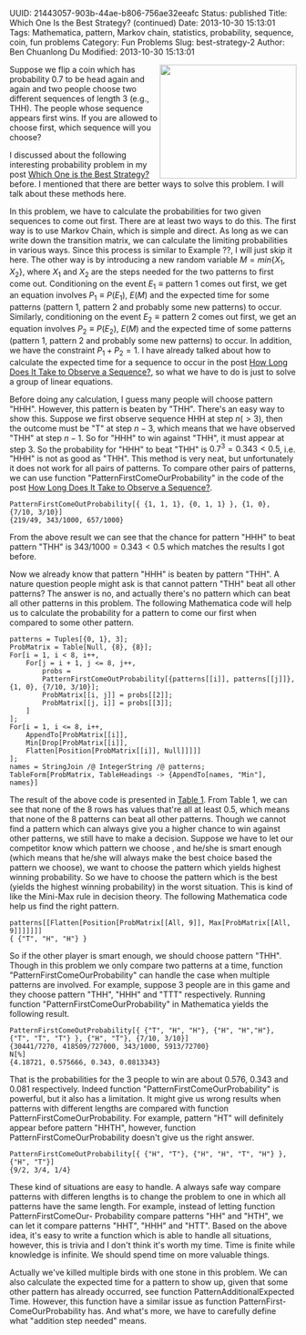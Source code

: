 UUID: 21443057-903b-44ae-b806-756ae32eeafc
Status: published
Title: Which One Is the Best Strategy? (continued)
Date: 2013-10-30 15:13:01
Tags: Mathematica, pattern, Markov chain, statistics, probability, sequence, coin, fun problems
Category: Fun Problems
Slug: best-strategy-2
Author: Ben Chuanlong Du
Modified: 2013-10-30 15:13:01

[Table 1]: http://dclong.github.io/media/pattern/pattern-first-out-probability.pdf
[How Long Does It Take to Observe a Sequence?]: http://dclong.github.io/en/blog/how-long-observe-pattern/
[Which One Is the Best Strategy?]: http://dclong.github.io/en/blog/best-strategy/ 

<img src="http://dclong.github.io/media/pattern/coin.jpg" height="200" width="240" align="right"/>

Suppose we flip a coin which has probability 0.7 to be head again 
and again and two people choose two different sequences of length 3 (e.g., THH). 
The people whose sequence appears first wins. 
If you are allowed to choose first, which sequence will you choose?

I discussed about the following interesting probability problem in my post 
[Which One is the Best Strategy?][] before.
I mentioned that there are better ways to solve this problem. 
I will talk about these methods here. 

In this problem, we have to calculate the probabilities for two given sequences to come out first. 
There are at least two ways to do this. 
The first way is to use Markov Chain, which is simple and direct. 
As long as we can write down the transition matrix,
we can calculate the limiting probabilities in various ways.
Since this process is similar to Example ??, I will just skip it here. 
The other way is by introducing a new random variable $M = min\{X_1 , X_2 \}$, 
where $X_1$ and $X_2$ are the steps needed for the two patterns to first come out. 
Conditioning on the event $E_1 \equiv \text{pattern 1 comes out first}$, 
we get an equation involves $P_1 \equiv P (E_1 )$, $E(M )$ 
and the expected time for some patterns (pattern 1, pattern 2 and probably some new patterns) to occur. 
Similarly, conditioning on the event $E_2 \equiv \text{pattern 2 comes out first}$, 
we get an equation involves $P_2 \equiv P (E_2 )$, $E(M )$
and the expected time of some patterns (pattern 1, pattern 2 and probably
some new patterns) to occur. 
In addition, we have the constraint $P_1 + P_2 = 1$. 
I have already talked about how to calculate the expected time for a sequence to occur 
in the post [How Long Does It Take to Observe a Sequence?][],
so what we have to do is just to solve a group of linear equations. 

Before doing any calculation, I guess many people will choose pattern "HHH". 
However, this pattern is beaten by "THH". 
There's an easy way to show this. 
Suppose we first observe sequence HHH at step $n(>3)$, 
then the outcome must be "T" at step $n − 3$,
which means that we have observed "THH" at step $n − 1$. 
So for "HHH" to win against "THH", it must appear at step 3. 
So the probability for "HHH" to beat "THH" is $0.7^3 = 0.343 < 0.5$, 
i.e. "HHH" is not as good as "THH".
This method is very neat, but unfortunately it does not work for all pairs of patterns. 
To compare other pairs of patterns, 
we can use function "PatternFirstComeOurProbability" in the code of the post 
[How Long Does It Take to Observe a Sequence?][]. 

    PatternFirstComeOutProbability[{ {1, 1, 1}, {0, 1, 1} }, {1, 0}, {7/10, 3/10}]
    {219/49, 343/1000, 657/1000}

From the above result we can see that the chance for pattern "HHH" to beat
pattern "THH" is $343/1000 = 0.343 < 0.5$ which matches the results I got
before.

Now we already know that pattern "HHH" is beaten by pattern "THH". 
A nature question people might ask is that cannot pattern "THH" beat all other
patterns? The answer is no, and actually there's no pattern which can beat all
other patterns in this problem. 
The following Mathematica code will help us
to calculate the probability for a pattern to come our first when compared to
some other pattern.

    patterns = Tuples[{0, 1}, 3];
    ProbMatrix = Table[Null, {8}, {8}];
    For[i = 1, i < 8, i++,
        For[j = i + 1, j <= 8, j++,
            probs =
            PatternFirstComeOutProbability[{patterns[[i]], patterns[[j]]}, {1, 0}, {7/10, 3/10}];
            ProbMatrix[[i, j]] = probs[[2]];
            ProbMatrix[[j, i]] = probs[[3]];
        ]
    ];
    For[i = 1, i <= 8, i++,
        AppendTo[ProbMatrix[[i]],
        Min[Drop[ProbMatrix[[i]],
        Flatten[Position[ProbMatrix[[i]], Null]]]]]
    ];
    names = StringJoin /@ IntegerString /@ patterns;
    TableForm[ProbMatrix, TableHeadings -> {AppendTo[names, "Min"], names}]

The result of the above code is presented in 
[Table 1][]. 
From Table 1, we can see
that none of the 8 rows has values that're all at least 0.5, which means that none
of the 8 patterns can beat all other patterns. 
Though we cannot find a pattern
which can always give you a higher chance to win against other patterns, we still
have to make a decision. Suppose we have to let our competitor know which
pattern we choose , and he/she is smart enough (which means that he/she will
always make the best choice based the pattern we choose), we want to choose
the pattern which yields highest winning probability. So we have to choose
the pattern which is the best (yields the highest winning probability) in the
worst situation. This is kind of like the Mini-Max rule in decision theory. The
following Mathematica code help us find the right pattern.

    patterns[[Flatten[Position[ProbMatrix[[All, 9]], Max[ProbMatrix[[All, 9]]]]]]]
    { {"T", "H", "H"} }

So if the other player is smart enough, we should choose pattern "THH".
Though in this problem we only compare two patterns at a time, function
"PatternFirstComeOurProbability" can handle the case when multiple patterns
are involved. For example, suppose 3 people are in this game and they choose
pattern "THH", "HHH" and "TTT" respectively. Running function 
"PatternFirstComeOurProbability" in Mathematica yields the following result.

    PatternFirstComeOutProbability[{ {"T", "H", "H"}, {"H", "H","H"}, {"T", "T", "T"} }, {"H", "T"}, {7/10, 3/10}]
    {30441/7270, 418509/727000, 343/1000, 5913/72700}
    N[%]
    {4.18721, 0.575666, 0.343, 0.0813343}

That is the probabilities for the 3 people to win are about 0.576, 0.343 and 0.081
respectively.
Indeed function "PatternFirstComeOurProbability" is powerful, but it also
has a limitation. It might give us wrong results when patterns with different
lengths are compared with function PatternFirstComeOurProbability. 
For example, pattern "HT" will definitely appear before pattern "HHTH", however,
function PatternFirstComeOurProbability doesn't give us the right answer.

    PatternFirstComeOutProbability[{ {"H", "T"}, {"H", "H", "T", "H"} }, {"H", "T"}]
    {9/2, 3/4, 1/4}

These kind of situations are easy to handle. A always safe way compare patterns
with differen lengths is to change the problem to one in which all patterns have
the same length. For example, instead of letting function PatternFirstComeOur-
Probability compare patterns "HH" and "HTH", we can let it compare patterns
"HHT", "HHH" and "HTT".
Based on the above idea, it's easy to write a function which is able to handle
all situations, however, this is trivia and I don't think it's worth my time. Time
is finite while knowledge is infinite. We should spend time on more valuable
things.

Actually we've killed multiple birds with one stone in this problem. We can
also calculate the expected time for a pattern to show up, given that some
other pattern has already occurred, 
see function PatternAdditionalExpected Time. 
However, this function have a similar issue as function PatternFirst-
ComeOurProbability has. And what's more, we have to carefully define what
"addition step needed" means.
